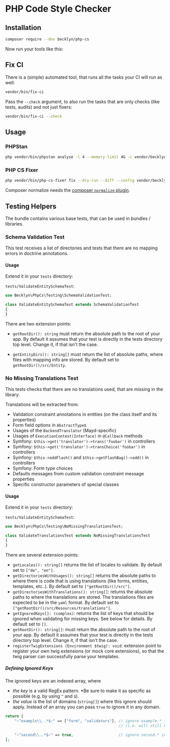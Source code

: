 PHP Code Style Checker
======================


Installation
------------

```bash
composer require --dev becklyn/php-cs 
```

Now run your tools like this:


Fix CI
------

There is a (simple) automated tool, that runs all the tasks your CI will run as well:

```bash
vendor/bin/fix-ci
```

Pass the `--check` argument, to also run the tasks that are only checks (like tests, audits) and not just fixers:

```bash
vendor/bin/fix-ci --check
```


Usage
-----

### PHPStan

```bash
php vendor/bin/phpstan analyse -l 4 --memory-limit 4G -c vendor/becklyn/php-cs/phpstan.neon .
```


### PHP CS Fixer

```bash
php vendor/bin/php-cs-fixer fix --dry-run --diff --config vendor/becklyn/php-cs/.php_cs.dist
```

Composer normalize needs the [composer `normalize` plugin](https://packagist.org/packages/localheinz/composer-normalize).



Testing Helpers
---------------

The bundle contains various base tests, that can be used in bundles / libraries.


### Schema Validation Test

This test receives a list of directories and tests that there are no mapping errors in doctrine annotations.

#### Usage

Extend it in your `tests` directory:

`tests/ValidateEntitySchemaTest`:

```php
use Becklyn\PhpCs\Testing\SchemaValidationTest;

class ValidateEntitySchemaTest extends SchemaValidationTest
{
}
```

There are two extension points:

*   `getRootDir(): string` must return the absolute path to the root of your app. By default it assumes that your test is directly
    in the tests directory top level. Change it, if that isn't the case.

*   `getEntityDirs(): string[]` must return the list of absolute paths, where files with mapping info are stored.
    By default set to `getRootDir()/src/Entity`.



### No Missing Translations Test

This tests checks that there are no translations used, that are missing in the library.

Translations will be extracted from:

*   Validation constraint annotations in entities (on the class itself and its properties)
*   Form field options in `AbstractType`s
*   Usages of the `BackendTranslator` (Mayd-specific)
*   Usages of `ExecutionContext(Interface)` in `@Callback` methods
*   Symfony: `$this->get('translator')->trans('foobar')` in controllers
*   Symfony: `$this->get('translator')->transChoice('foobar')` in controllers
*   Symfony: `$this->addFlash()` and `$this->getFlashBag()->add()` in controllers
*   Symfony: Form type choices
*   Defaults messages from custom validation constraint message properties
*   Specific constructor parameters of special classes


#### Usage

Extend it in your `tests` directory:

`tests/ValidateEntitySchemaTest`:

```php
use Becklyn\PhpCs\Testing\NoMissingTranslationsTest;

class ValidateTranslationsTest extends NoMissingTranslationsTest
{
}
```

There are several extension points:

*   `getLocales(): string[]` returns the list of locales to validate. By default set to `["de", "en"]`.
*   `getDirectoriesWithUsages(): string[]` returns the absolute paths to where there is code that is using translations 
    (like forms, entities, templates, etc..). 
    By default set to `["getRootDir()/src"]`.
*   `getDirectoriesWithTranslations(): string[]`: returns the absolute paths to where the translations are stored.
    The translations files are expected to be in the `yaml` format.
    By default set to `["getRootDir()/src/Resources/translations"]`.
*   `getIgnoredKeys[]: (complex)`: returns the list of keys that should be ignored when validating for missing keys.
    See below for details.
    By default set to `[]`.
*   `getRootDir(): string[]`: must return the absolute path to the root of your app. By default it assumes that your 
    test is directly in the tests directory top level. Change it, if that isn't the case.
*   `registerTwigExtensions (Environment $twig): void`: extension point to register your own twig extensions
    (or mock core extensions), so that the twig parser can successfully parse your templates.


##### Defining Ignored Keys

The ignored keys are an indexed array, where

*   *the key* is a valid RegEx pattern. *Be sure to make it as specific as possible (e.g. by using `^` and `$`).
*   *the value* is the list of domains (`string[]`) where this ignore should apply. Instead of an array you can pass
    `true` to ignore it in any domain.
    
```php
return [
    "~^example\\..*$~" => ["form", "validators"], // ignore example.* in "form" and "validators" domain only 
                                                  // (i.e. will still be reported for "messages" for example)
                                                  
    "~^second\\..*$~" => true,                    // ignore second.* in every domain
];
```
